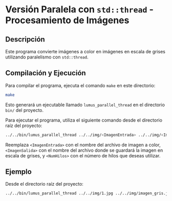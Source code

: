 # Versión Paralela con `std::thread` - Procesamiento de Imágenes

## Descripción

Este programa convierte imágenes a color en imágenes en escala de grises utilizando paralelismo con `std::thread`.

## Compilación y Ejecución

Para compilar el programa, ejecuta el comando `make` en este directorio:

```bash
make
```

Esto generará un ejecutable llamado `lumus_parallel_thread` en el directorio `bin/` del proyecto.

Para ejecutar el programa, utiliza el siguiente comando desde el directorio raíz del proyecto:

```bash
../../bin/lumus_parallel_thread ../../img/<ImagenEntrada> ../../img/<ImagenSalida> <NumHilos>
```

Reemplaza `<ImagenEntrada>` con el nombre del archivo de imagen a color, `<ImagenSalida>` con el nombre del archivo donde se guardará la imagen en escala de grises, y `<NumHilos>` con el número de hilos que deseas utilizar.

## Ejemplo

Desde el directorio raíz del proyecto:

```bash
../../bin/lumus_parallel_thread ../../img/1.jpg ../../img/imagen_gris.jpg 4
```
